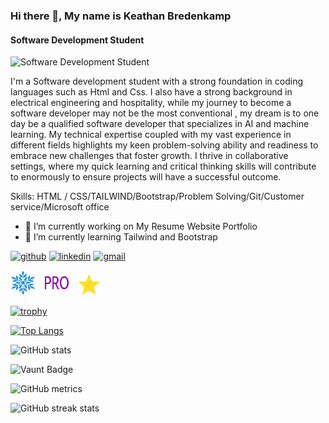 ### Hi there 👋, My name is Keathan Bredenkamp
#### Software Development Student
![Software Development Student](https://arturssmirnovs.github.io/github-profile-readme-generator/images/banner.png)

I'm a Software development student with a strong foundation in coding languages such as Html and Css. I also have a strong background in electrical engineering and hospitality, while my journey to become a software developer may not be the most conventional , my dream is to one day be a qualified software developer that specializes in AI and machine learning. My technical expertise coupled with my vast experience in different fields highlights my keen problem-solving ability and readiness to embrace new challenges that foster growth.
I thrive in collaborative settings, where my quick learning and critical thinking skills will contribute to enormously to ensure projects will have a successful outcome.

Skills:  HTML / CSS/TAILWIND/Bootstrap/Problem Solving/Git/Customer service/Microsoft office

- 🔭 I’m currently working on My Resume Website Portfolio  
- 🌱 I’m currently learning Tailwind and Bootstrap 


[<img src='https://cdn.jsdelivr.net/npm/simple-icons@3.0.1/icons/github.svg' alt='github' height='40'>](https://github.com/Keathan01)  [<img src='https://cdn.jsdelivr.net/npm/simple-icons@3.0.1/icons/linkedin.svg' alt='linkedin' height='40'>](https://www.linkedin.com/in/https://www.linkedin.com/in/keathan-bredenkamp-09a04928a//)  [<img src='https://cdn.jsdelivr.net/npm/simple-icons@3.0.1/icons/gmail.svg' alt='gmail' height='40'>](bredenkampk29@gmail.com)  

<a href='https://archiveprogram.github.com/'><img src='https://raw.githubusercontent.com/acervenky/animated-github-badges/master/assets/acbadge.gif' width='40' height='40'></a> <a href='https://github.com/pricing'><img src='https://raw.githubusercontent.com/acervenky/animated-github-badges/master/assets/pro.gif' width='40' height='40'></a> <a href='https://stars.github.com/'><img src='https://raw.githubusercontent.com/acervenky/animated-github-badges/master/assets/starbadge.gif' width='35' height='35'></a> 

[![trophy](https://github-profile-trophy.vercel.app/?username=Keathan01)](https://github.com/ryo-ma/github-profile-trophy)

[![Top Langs](https://github-readme-stats.vercel.app/api/top-langs/?username=Keathan01)](https://github.com/anuraghazra/github-readme-stats)

![GitHub stats](https://github-readme-stats.vercel.app/api?username=Keathan01&show_icons=true)  

![Vaunt Badge](https://api.vaunt.dev/v1/github/entities/Keathan01/contributions?format=svg&private=false)  

![GitHub metrics](https://metrics.lecoq.io/Keathan01)  

![GitHub streak stats](https://streak-stats.demolab.com/?user=Keathan01)  

